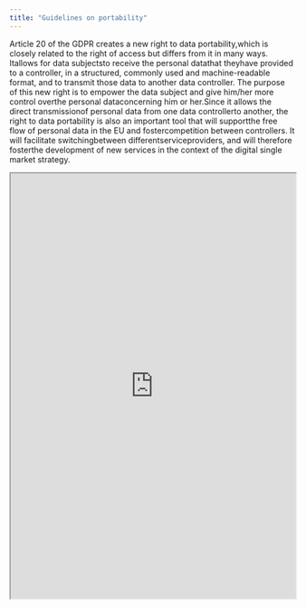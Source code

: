 ```yaml
---
title: "Guidelines on portability"
---
```


Article 20 of the GDPR creates a new right to data portability,which is closely related to the right of access but differs from it in many ways. Itallows for data subjectsto receive the personal datathat theyhave provided to a controller, in a structured, commonly used and  machine-readable  format,  and  to transmit those  data to  another  data  controller.  The purpose  of this  new right  is  to empower  the  data subject and give him/her more control overthe personal dataconcerning him or her.Since  it  allows  the  direct transmissionof  personal  data  from  one data  controllerto another,  the  right  to  data  portability  is also an  important  tool  that  will supportthe  free flow  of personal data  in  the  EU  and fostercompetition  between  controllers.  It  will facilitate  switchingbetween  differentserviceproviders,  and will  therefore  fosterthe development of new services in the context of the digital single market strategy.

<iframe height="750" width="100%" src="https://ewelton.github.io/ktest/wiki.html#Guidelines%20on%20portability"></iframe>
